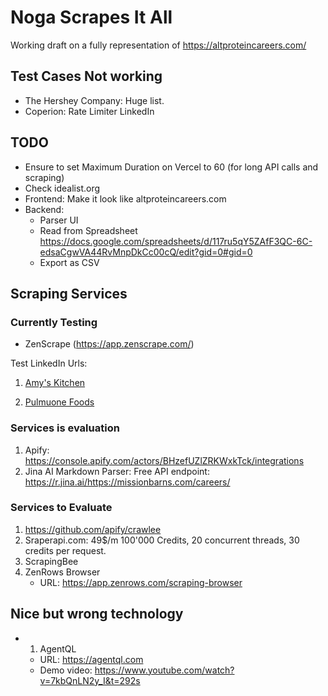 # Noga Scrapes It All

Working draft on a fully representation of https://altproteincareers.com/

## Test Cases Not working

- The Hershey Company: Huge list.
- Coperion: Rate Limiter LinkedIn

## TODO

- Ensure to set Maximum Duration on Vercel to 60 (for long API calls and scraping)
- Check idealist.org
- Frontend: Make it look like altproteincareers.com
- Backend:
  - Parser UI
  - Read from Spreadsheet https://docs.google.com/spreadsheets/d/117ru5qY5ZAfF3QC-6C-edsaCgwVA44RvMnpDkCc00cQ/edit?gid=0#gid=0
  - Export as CSV

## Scraping Services

### Currently Testing

- ZenScrape (https://app.zenscrape.com/)

Test LinkedIn Urls:

1. [Amy's Kitchen](https://www.linkedin.com/jobs/search/?currentJobId=4049677943&f_C=34358&geoId=92000000&origin=COMPANY_PAGE_JOBS_CLUSTER_EXPANSION&originToLandingJobPostings=4049677943%2C4052867861%2C4019409912%2C4049692986%2C4061912020%2C4057230090%2C4040091593%2C3994082416%2C4063306773)

2. [Pulmuone Foods](https://www.linkedin.com/jobs/search/?currentJobId=4054964044&f_C=1318584&geoId=92000000&origin=COMPANY_PAGE_JOBS_CLUSTER_EXPANSION&originToLandingJobPostings=4054964044%2C4040856705%2C4060223759%2C4040861611%2C4070140186%2C4065929319%2C4045539869%2C4065929258%2C4060225094)

### Services is evaluation

1. Apify: https://console.apify.com/actors/BHzefUZlZRKWxkTck/integrations
2. Jina AI Markdown Parser: Free API endpoint: https://r.jina.ai/https://missionbarns.com/careers/

### Services to Evaluate

1. https://github.com/apify/crawlee
2. Sraperapi.com: 49$/m 100'000 Credits, 20 concurrent threads, 30 credits per request.
3. ScrapingBee
4. ZenRows Browser
   - URL: https://app.zenrows.com/scraping-browser

## Nice but wrong technology

- 1. AgentQL
  - URL: https://agentql.com
  - Demo video: https://www.youtube.com/watch?v=7kbQnLN2y_I&t=292s
